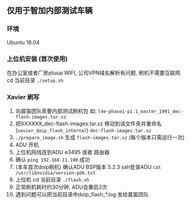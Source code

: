 ## 仅用于智加内部测试车辆
### 环境
Ubuntu 18.04
### 上位机安装 (首次使用)
在办公室或者厂房plusai WIFI, 公司VPN域名解析有问题, 刷机不需要互联网  
cd 当前目录 `./setup.sh`
### Xavier 刷写
1. 向晨笛团队索要内部测试刷机包 如: `l4e-phase1-p1.1_master_1991_dec-flash-images.tar.xz`
2. 把XXXXXX_dec-flash-images.tar.xz 移动到该文件夹并重命名(`xavier_doip_flash_internal`) `dec-flash-images.tar.xz`
3. `./prepare_image.sh` 生成 `flash-images.tar.xz` (每个版本只需运行一次)
4. ADU 开机
5. 上位机网线连到ADU e3495 或者 路由器
6. 确认 `ping 192.168.11.100` 成功
7. (本车首次doip刷机) 确认ADU BSP版本 5.2.3 ssh登录ADU `cat /usr/libnvidia/version-pdk.txt`
8. 上位机 cd 当前目录 `./flash.sh`
9. 正常刷机耗时约30分钟, ADU会重启2次
10. 遇到问题可以把当前目录中doip_flash_*.log 发给晨笛团队
